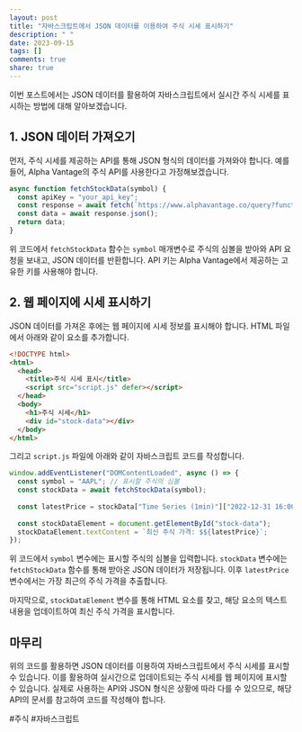 ```yaml
---
layout: post
title: "자바스크립트에서 JSON 데이터를 이용하여 주식 시세 표시하기"
description: " "
date: 2023-09-15
tags: []
comments: true
share: true
---
```


이번 포스트에서는 JSON 데이터를 활용하여 자바스크립트에서 실시간 주식 시세를 표시하는 방법에 대해 알아보겠습니다.

## 1. JSON 데이터 가져오기

먼저, 주식 시세를 제공하는 API를 통해 JSON 형식의 데이터를 가져와야 합니다. 예를 들어, Alpha Vantage의 주식 API를 사용한다고 가정해보겠습니다.

```javascript
async function fetchStockData(symbol) {
  const apiKey = "your_api_key";
  const response = await fetch(`https://www.alphavantage.co/query?function=TIME_SERIES_INTRADAY&symbol=${symbol}&interval=1min&apikey=${apiKey}`);
  const data = await response.json();
  return data;
}
```

위 코드에서 `fetchStockData` 함수는 `symbol` 매개변수로 주식의 심볼을 받아와 API 요청을 보내고, JSON 데이터를 반환합니다. API 키는 Alpha Vantage에서 제공하는 고유한 키를 사용해야 합니다.

## 2. 웹 페이지에 시세 표시하기

JSON 데이터를 가져온 후에는 웹 페이지에 시세 정보를 표시해야 합니다. HTML 파일에서 아래와 같이 요소를 추가합니다.

```html
<!DOCTYPE html>
<html>
  <head>
    <title>주식 시세 표시</title>
    <script src="script.js" defer></script>
  </head>
  <body>
    <h1>주식 시세</h1>
    <div id="stock-data"></div>
  </body>
</html>
```

그리고 `script.js` 파일에 아래와 같이 자바스크립트 코드를 작성합니다.

```javascript
window.addEventListener("DOMContentLoaded", async () => {
  const symbol = "AAPL"; // 표시할 주식의 심볼
  const stockData = await fetchStockData(symbol);
  
  const latestPrice = stockData["Time Series (1min)"]["2022-12-31 16:00:00"]["4. close"];
  
  const stockDataElement = document.getElementById("stock-data");
  stockDataElement.textContent = `최신 주식 가격: $${latestPrice}`;
});
```

위 코드에서 `symbol` 변수에는 표시할 주식의 심볼을 입력합니다. `stockData` 변수에는 `fetchStockData` 함수를 통해 받아온 JSON 데이터가 저장됩니다. 이후 `latestPrice` 변수에서는 가장 최근의 주식 가격을 추출합니다.

마지막으로, `stockDataElement` 변수를 통해 HTML 요소를 찾고, 해당 요소의 텍스트 내용을 업데이트하여 최신 주식 가격을 표시합니다.

## 마무리

위의 코드를 활용하면 JSON 데이터를 이용하여 자바스크립트에서 주식 시세를 표시할 수 있습니다. 이를 활용하여 실시간으로 업데이트되는 주식 시세를 웹 페이지에 표시할 수 있습니다. 실제로 사용하는 API와 JSON 형식은 상황에 따라 다를 수 있으므로, 해당 API의 문서를 참고하여 코드를 작성해야 합니다.

#주식 #자바스크립트